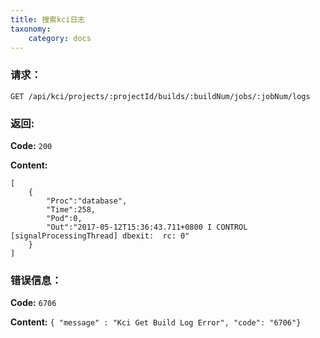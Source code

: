 ```yaml
---
title: 搜索kci日志
taxonomy:
    category: docs
---
```


### 请求：

    GET /api/kci/projects/:projectId/builds/:buildNum/jobs/:jobNum/logs

### 返回:

**Code:** `200`

**Content:**

```
[
	{
		"Proc":"database",
		"Time":258,
		"Pod":0,
		"Out":"2017-05-12T15:36:43.711+0800 I CONTROL  [signalProcessingThread] dbexit:  rc: 0"
	}
]
```

### 错误信息：

**Code:** `6706`

**Content:** `{ "message" : "Kci Get Build Log Error", "code": "6706"}`
